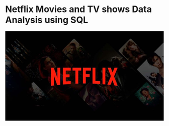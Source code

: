 # Netflix Movies and TV shows Data Analysis using SQL
![Netflix Logo](https://github.com/fanTaestic/netflix_sql_project/blob/main/Netflix%20frenar%C3%A1%20a%20los%20usuarios%20que%20comparten%20la%20contrase%C3%B1a.jpeg)
